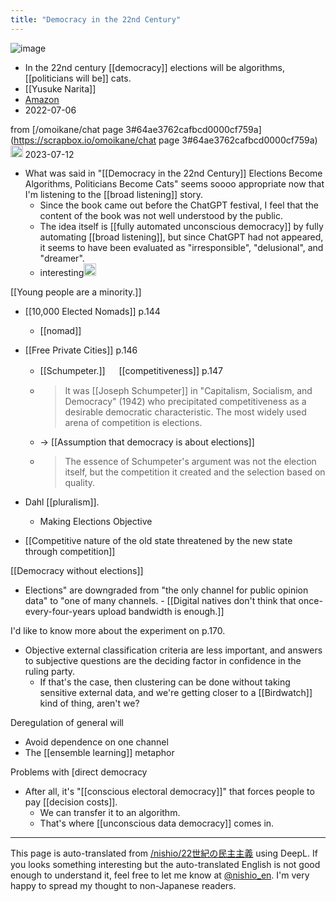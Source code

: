 ```yaml
---
title: "Democracy in the 22nd Century"
---
```


![image](https://gyazo.com/f832237c051668add37b0254e50161c0/thumb/1000)
- In the 22nd century [[democracy]] elections will be algorithms, [[politicians will be]] cats.
- [[Yusuke Narita]]
- [Amazon](https://amzn.to/3pOf1er)
- 2022-07-06

from [/omoikane/chat page 3#64ae3762cafbcd0000cf759a](https://scrapbox.io/omoikane/chat page 3#64ae3762cafbcd0000cf759a)
<img src='https://scrapbox.io/api/pages/omoikane/tokoroten/icon' alt='/omoikane/tokoroten.icon' height="19.5"/> 2023-07-12
- What was said in "[[Democracy in the 22nd Century]] Elections Become Algorithms, Politicians Become Cats" seems soooo appropriate now that I'm listening to the [[broad listening]] story.
    - Since the book came out before the ChatGPT festival, I feel that the content of the book was not well understood by the public.
    - The idea itself is [[fully automated unconscious democracy]] by fully automating [[broad listening]], but since ChatGPT had not appeared, it seems to have been evaluated as "irresponsible", "delusional", and "dreamer".
    - interesting<img src='https://scrapbox.io/api/pages/nishio-en/nishio/icon' alt='nishio.icon' height="19.5"/>

[[Young people are a minority.]]

- [[10,000 Elected Nomads]]  p.144
    - [[nomad]]

- [[Free Private Cities]]  p.146
    - [[Schumpeter.]] 　 [[competitiveness]]  p.147
    - > It was [[Joseph Schumpeter]] in "Capitalism, Socialism, and Democracy" (1942) who precipitated competitiveness as a desirable democratic characteristic. The most widely used arena of competition is elections.
    - → [[Assumption that democracy is about elections]]
    - > The essence of Schumpeter's argument was not the election itself, but the competition it created and the selection based on quality.
- Dahl [[pluralism]].
    - Making Elections Objective

- [[Competitive nature of the old state threatened by the new state through competition]]


[[Democracy without elections]]
- Elections" are downgraded from "the only channel for public opinion data" to "one of many channels.
        - [[Digital natives don't think that once-every-four-years upload bandwidth is enough.]]


I'd like to know more about the experiment on p.170.
- Objective external classification criteria are less important, and answers to subjective questions are the deciding factor in confidence in the ruling party.
    - If that's the case, then clustering can be done without taking sensitive external data, and we're getting closer to a [[Birdwatch]] kind of thing, aren't we?

Deregulation of general will
- Avoid dependence on one channel
- The [[ensemble learning]] metaphor

Problems with [direct democracy
- After all, it's "[[conscious electoral democracy]]" that forces people to pay [[decision costs]].
    - We can transfer it to an algorithm.
    - That's where [[unconscious data democracy]] comes in.


---
This page is auto-translated from [/nishio/22世紀の民主主義](https://scrapbox.io/nishio/22世紀の民主主義) using DeepL. If you looks something interesting but the auto-translated English is not good enough to understand it, feel free to let me know at [@nishio_en](https://twitter.com/nishio_en). I'm very happy to spread my thought to non-Japanese readers.